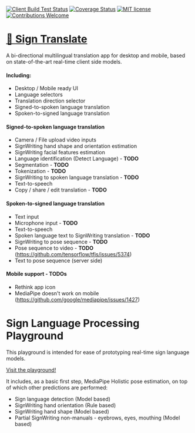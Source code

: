 [![Client Build Test Status](https://github.com/sign-language-processing/playground/actions/workflows/build_client.yml/badge.svg)](https://github.com/sign-language-processing/playground/actions/workflows/build_client.yml)
[![Coverage Status](https://coveralls.io/repos/github/sign-language-processing/playground/badge.svg?branch=master)](https://coveralls.io/github/sign-language-processing/playground?branch=master)
[![MIT license](https://img.shields.io/badge/License-MIT-blue.svg)](https://github.com/sign-language-processing/playground/blob/master/LICENSE)
[![Contributions Welcome](https://img.shields.io/badge/contributions-welcome-brightgreen.svg?style=flat)](https://github.com/sign-language-processing/playground/issues)



# [👋 Sign Translate](https://sign.mt/)

A bi-directional multilingual translation app for desktop and mobile, 
based on state-of-the-art real-time client side models.

#### Including:

- Desktop / Mobile ready UI
- Language selectors
- Translation direction selector
- Signed-to-spoken language translation
- Spoken-to-signed language translation

#### Signed-to-spoken language translation
- Camera / File upload video inputs
- SignWriting hand shape and orientation estimation
- SignWriting facial features estimation
- Language identification (Detect Language) - **TODO**
- Segmentation - **TODO**
- Tokenization - **TODO**
- SignWriting to spoken language translation - **TODO**
- Text-to-speech
- Copy / share / edit translation - **TODO**

#### Spoken-to-signed language translation
- Text input
- Microphone input - **TODO**
- Text-to-speech
- Spoken language text to SignWriting translation - **TODO**
- SignWriting to pose sequence - **TODO**
- Pose sequence to video - **TODO** (https://github.com/tensorflow/tfjs/issues/5374)
- Text to pose sequence (server side)

#### Mobile support - TODOs
- Rethink app icon
- MediaPipe doesn't work on mobile (https://github.com/google/mediapipe/issues/1427)



# Sign Language Processing Playground

This playground is intended for ease of prototyping real-time sign language models.

[Visit the playground!](https://sign-language-processing.github.io/playground/)


It includes, as a basic first step, MediaPipe Holistic pose estimation, on top of which other predictions are performed:

- Sign language detection (Model based)
- SignWriting hand orientation (Rule based)
- SignWriting hand shape (Model based)
- Partial SignWriting non-manuals - eyebrows, eyes, mouthing (Model based)
